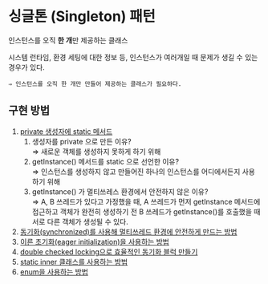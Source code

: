 # 싱글톤 (Singleton) 패턴

인스턴스를 오직 **한 개**만 제공하는 클래스     

시스템 런타임, 환경 세팅에 대한 정보 등, 인스턴스가 여러개일 때 문제가 생길 수 있는 경우가 있다.
    
    ⇒ 인스턴스를 오직 한 개만 만들어 제공하는 클래스가 필요하다.
    
    
 ## 구현 방법
 1. [private 생성자에 static 메서드](https://github.com/yejiin/Java-Study/blob/master/design-patterns/src/main/java/com/example/designpatterns/_01_creational_patterns/_01_singleton/Settings1.java) 
    1. 생성자를 private 으로 만든 이유?    
    ⇒ 새로운 객체를 생성하지 못하게 하기 위해
    2. getInstance() 메서드를 static 으로 선언한 이유?     
    ⇒ 인스턴스를 생성하지 않고 만들어진 하나의 인스턴스를 어디에서든지 사용하기 위해
    3. getInstance() 가 멀티쓰레스 환경에서 안전하지 않은 이유?    
    ⇒ A, B 쓰레드가 있다고 가정했을 때, A 쓰레드가 먼저 getInstance 메서드에 접근하고 객체가 완전히 생성하기 전 B 쓰레드가 getInstance()를 호출했을 때 서로 다른 객체가 생성될 수 있다.
 2. [동기화(synchronized)를 사용해 멀티쓰레드 환경에 안전하게 만드는 방법](https://github.com/yejiin/Java-Study/blob/master/design-patterns/src/main/java/com/example/designpatterns/_01_creational_patterns/_01_singleton/Settings2.java)
 3. [이른 초기화(eager initialization)을 사용하는 방법](https://github.com/yejiin/Java-Study/blob/master/design-patterns/src/main/java/com/example/designpatterns/_01_creational_patterns/_01_singleton/Settings3.java)
 4. [double checked locking으로 효율적인 동기화 블럭 만들기](https://github.com/yejiin/Java-Study/blob/master/design-patterns/src/main/java/com/example/designpatterns/_01_creational_patterns/_01_singleton/Settings4.java)
 5. [static inner 클래스를 사용하는 방법](https://github.com/yejiin/Java-Study/blob/master/design-patterns/src/main/java/com/example/designpatterns/_01_creational_patterns/_01_singleton/Settings5.java)
 6. [enum을 사용하는 방법](https://github.com/yejiin/Java-Study/blob/master/design-patterns/src/main/java/com/example/designpatterns/_01_creational_patterns/_01_singleton/Settings6.java)
